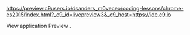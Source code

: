 https://preview.c9users.io/dsanders_m0veceo/coding-lessons/chrome-es2015/index.html?_c9_id=livepreview3&_c9_host=https://ide.c9.io 

View application Preview .

